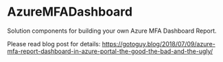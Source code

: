 # AzureMFADashboard
Solution components for building your own Azure MFA Dashboard Report.

Please read blog post for details: https://gotoguy.blog/2018/07/09/azure-mfa-report-dashboard-in-azure-portal-the-good-the-bad-and-the-ugly/

